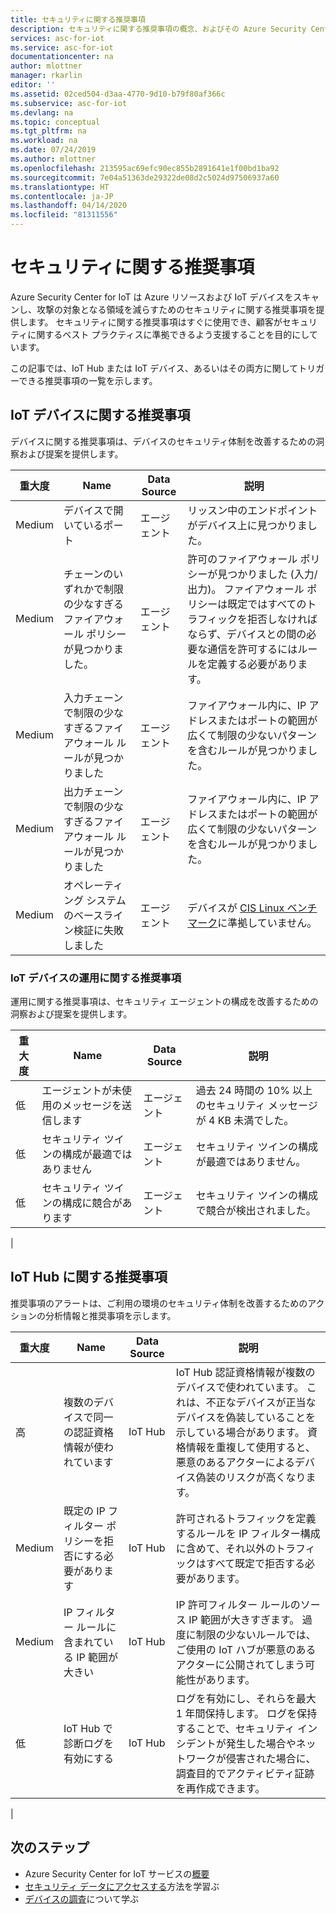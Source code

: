 ```yaml
---
title: セキュリティに関する推奨事項
description: セキュリティに関する推奨事項の概念、およびその Azure Security Center for IoT での使用方法について説明します。
services: asc-for-iot
ms.service: asc-for-iot
documentationcenter: na
author: mlottner
manager: rkarlin
editor: ''
ms.assetid: 02ced504-d3aa-4770-9d10-b79f80af366c
ms.subservice: asc-for-iot
ms.devlang: na
ms.topic: conceptual
ms.tgt_pltfrm: na
ms.workload: na
ms.date: 07/24/2019
ms.author: mlottner
ms.openlocfilehash: 213595ac69efc90ec855b2891641e1f00bd1ba92
ms.sourcegitcommit: 7e04a51363de29322de08d2c5024d97506937a60
ms.translationtype: HT
ms.contentlocale: ja-JP
ms.lasthandoff: 04/14/2020
ms.locfileid: "81311556"
---
```

# <a name="security-recommendations"></a>セキュリティに関する推奨事項

Azure Security Center for IoT は Azure リソースおよび IoT デバイスをスキャンし、攻撃の対象となる領域を減らすためのセキュリティに関する推奨事項を提供します。
セキュリティに関する推奨事項はすぐに使用でき、顧客がセキュリティに関するベスト プラクティスに準拠できるよう支援することを目的にしています。

この記事では、IoT Hub または IoT デバイス、あるいはその両方に関してトリガーできる推奨事項の一覧を示します。

## <a name="recommendations-for-iot-devices"></a>IoT デバイスに関する推奨事項

デバイスに関する推奨事項は、デバイスのセキュリティ体制を改善するための洞察および提案を提供します。

| 重大度 | Name                                                      | Data Source | 説明                                                                                                                                                                                           |
|----------|-----------------------------------------------------------|-------------|-------------------------------------------------------------------------------------------------------------------------------------------------------------------------------------------------------|
| Medium   | デバイスで開いているポート                                      | エージェント       | リッスン中のエンドポイントがデバイス上に見つかりました。                                                                                                                                                        |
| Medium   | チェーンのいずれかで制限の少なすぎるファイアウォール ポリシーが見つかりました。 | エージェント       | 許可のファイアウォール ポリシーが見つかりました (入力/出力)。 ファイアウォール ポリシーは既定ではすべてのトラフィックを拒否しなければならず、デバイスとの間の必要な通信を許可するにはルールを定義する必要があります。                               |
| Medium   | 入力チェーンで制限の少なすぎるファイアウォール ルールが見つかりました     | エージェント       | ファイアウォール内に、IP アドレスまたはポートの範囲が広くて制限の少ないパターンを含むルールが見つかりました。                                                                                    |
| Medium   | 出力チェーンで制限の少なすぎるファイアウォール ルールが見つかりました    | エージェント       | ファイアウォール内に、IP アドレスまたはポートの範囲が広くて制限の少ないパターンを含むルールが見つかりました。                                                                                   |
| Medium   | オペレーティング システムのベースライン検証に失敗しました           | エージェント       | デバイスが [CIS Linux ベンチマーク](https://www.cisecurity.org/cis-benchmarks/)に準拠していません。                                                                                                        |

### <a name="operational-recommendations-for-iot-devices"></a>IoT デバイスの運用に関する推奨事項

運用に関する推奨事項は、セキュリティ エージェントの構成を改善するための洞察および提案を提供します。

| 重大度 | Name                                    | Data Source | 説明                                                                       |
|----------|-----------------------------------------|-------------|-----------------------------------------------------------------------------------|
| 低      | エージェントが未使用のメッセージを送信します          | エージェント       | 過去 24 時間の 10% 以上のセキュリティ メッセージが 4 KB 未満でした。  |
| 低      | セキュリティ ツインの構成が最適ではありません | エージェント       | セキュリティ ツインの構成が最適ではありません。                                        |
| 低      | セキュリティ ツインの構成に競合があります    | エージェント       | セキュリティ ツインの構成で競合が検出されました。 |                          |
|

## <a name="recommendations-for-iot-hub"></a>IoT Hub に関する推奨事項

推奨事項のアラートは、ご利用の環境のセキュリティ体制を改善するためのアクションの分析情報と推奨事項を示します。

| 重大度 | Name                                                     | Data Source | 説明                                                                                                                                                                                                             |
|----------|----------------------------------------------------------|-------------|-------------------------------------------------------------------------------------------------------------------------------------------------------------------------------------------------------------------------|
| 高     | 複数のデバイスで同一の認証資格情報が使われています | IoT Hub     | IoT Hub 認証資格情報が複数のデバイスで使われています。 これは、不正なデバイスが正当なデバイスを偽装していることを示している場合があります。 資格情報を重複して使用すると、悪意のあるアクターによるデバイス偽装のリスクが高くなります。 |
| Medium   | 既定の IP フィルター ポリシーを拒否にする必要があります                  | IoT Hub     | 許可されるトラフィックを定義するルールを IP フィルター構成に含めて、それ以外のトラフィックはすべて既定で拒否する必要があります。                                                                                                     |
| Medium   | IP フィルター ルールに含まれている IP 範囲が大きい                   | IoT Hub     | IP 許可フィルター ルールのソース IP 範囲が大きすぎます。 過度に制限の少ないルールでは、ご使用の IoT ハブが悪意のあるアクターに公開されてしまう可能性があります。                                                                                       |
| 低      | IoT Hub で診断ログを有効にする                       | IoT Hub     | ログを有効にし、それらを最大 1 年間保持します。 ログを保持することで、セキュリティ インシデントが発生した場合やネットワークが侵害された場合に、調査目的でアクティビティ証跡を再作成できます。                                       |
|

## <a name="next-steps"></a>次のステップ

- Azure Security Center for IoT サービスの[概要](overview.md)
- [セキュリティ データにアクセスする](how-to-security-data-access.md)方法を学習ぶ
- [デバイスの調査](how-to-investigate-device.md)について学ぶ
